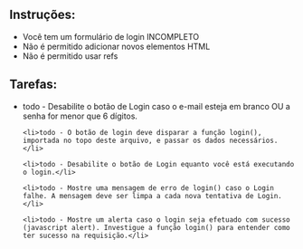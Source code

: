 ## Instruções:

<ul>
    <li>Você tem um formulário de login INCOMPLETO</li>
    <li>Não é permitido adicionar novos elementos HTML</li>
    <li>Não é permitido usar refs</li>
</ul>

## Tarefas:

<ul>
    <li>todo - Desabilite o botão de Login caso o e-mail esteja em branco OU a senha for menor que 6 dígitos.</li>

    <li>todo - O botão de login deve disparar a função login(), importada no topo deste arquivo, e passar os dados necessários.</li>

    <li>todo - Desabilite o botão de Login equanto você está executando o login.</li>

    <li>todo - Mostre uma mensagem de erro de login() caso o Login falhe. A mensagem deve ser limpa a cada nova tentativa de Login.</li>

    <li>todo - Mostre um alerta caso o login seja efetuado com sucesso (javascript alert). Investigue a função login() para entender como ter sucesso na requisição.</li>

</ul>
